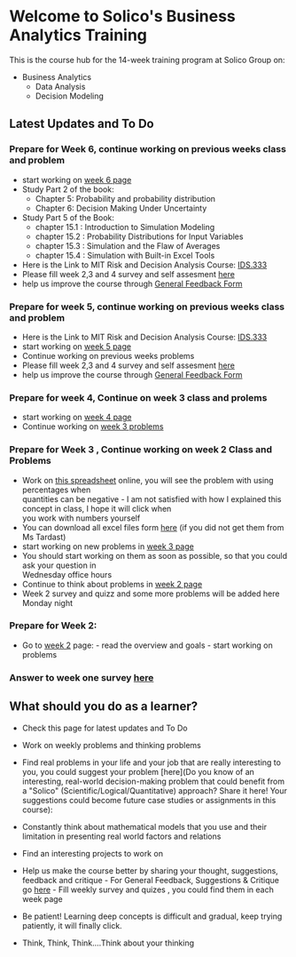 # Welcome to Solico's Business Analytics Training

This is the course hub for the 14-week training program at Solico Group on:

- Business Analytics
    - Data Analysis
    - Decision Modeling

## Latest Updates and To Do
### Prepare for Week 6, continue working on previous weeks class and problem 
- start working on [week 6 page](weeks/week06.md)
- Study Part 2 of the book:  
    - Chapter 5: Probability and probability distribution
    - Chapter 6: Decision Making Under Uncertainty
- Study Part 5 of the Book: 
    - chapter 15.1 : Introduction to Simulation Modeling
    - chapter 15.2 : Probability Distributions for Input Variables
    - chapter 15.3 : Simulation and the Flaw of Averages  
    - chapter 15.4 : Simulation with Built-in Excel Tools
- Here is the Link to MIT Risk and Decision Analysis Course: [IDS.333](https://ocw.mit.edu/courses/ids-333-risk-and-decision-analysis-fall-2021/)
- Please fill week 2,3 and 4 survey and self assesment [here](https://docs.google.com/forms/d/e/1FAIpQLSe9WE5eiurjQ0CjLRdQess9RfAAFhlcwdbocCzidLNJFjsIbg/viewform?usp=header)
- help us improve the course through [General Feedback Form](https://docs.google.com/forms/d/160aHntXFdHmqR7j1SEEXIGWIaUXRGPtdJCWmsBiLcUE/edit)
### Prepare for week 5, continue working on previous weeks class and problem
- Here is the Link to MIT Risk and Decision Analysis Course: [IDS.333](https://ocw.mit.edu/courses/ids-333-risk-and-decision-analysis-fall-2021/)
- start working on [week 5 page](weeks/week05.md) 
- Continue working on previous weeks problems
- Please fill week 2,3 and 4 survey and self assesment [here](https://docs.google.com/forms/d/e/1FAIpQLSe9WE5eiurjQ0CjLRdQess9RfAAFhlcwdbocCzidLNJFjsIbg/viewform?usp=header)
- help us improve the course through [General Feedback Form](https://docs.google.com/forms/d/160aHntXFdHmqR7j1SEEXIGWIaUXRGPtdJCWmsBiLcUE/edit)
### Prepare for week 4, Continue on week 3 class and prolems
- start working on [week 4 page](weeks/week04.md) 
- Continue working on [week 3 problems](weeks/week03.md) 
### Prepare for Week 3 , Continue working on week 2 Class and Problems
- Work on [this spreadsheet](https://docs.google.com/spreadsheets/d/1PHpVPqGiuEuHjzC6EJMEaztyuwrnXobEEHUBNRirstM/edit?usp=sharing) online, you will see the problem with using percentages when  
quantities can be negative
       - I am not satisfied with how I explained this concept in class, I hope it will click when  
       you work with  numbers yourself
- You can download all excel files form [here](https://drive.google.com/drive/folders/1RuTdPAAchJs_Ki-M3ssc4E8CTPgHc8xQ?usp=sharing) (if you did not get them from Ms Tardast)
- start working on new problems in [week 3 page](weeks/week03.md) 
- You should start working on them as soon as possible, so that you could ask your question in  
Wednesday office hours
- Continue to think about problems in [week 2 page](weeks/week02/#problems-to-think-about)
- Week 2 survey and quizz and some more problems will be added here Monday night
### Prepare for Week 2: 
- Go to [week 2](weeks/week02.md) page:
       - read the overview and goals
       - start working on problems

### Answer to week one survey [here](https://docs.google.com/forms/d/e/1FAIpQLScLntM5uW4noI-TEfzy3S2Q-mBXUwgUC7vyZ-BfoD6pxrf5hg/viewform?usp=dialog)
## What should you do as a learner?
- Check this page for latest updates and To Do

- Work on weekly problems and thinking problems
- Find real problems in your life and your job that are really interesting to you, you could suggest your problem [here](Do you know of an interesting, real-world decision-making problem that could benefit from a "Solico" (Scientific/Logical/Quantitative) approach? Share it here! Your suggestions could become future case studies or assignments in this course):
- Constantly think about mathematical models that you use and their limitation in presenting real world factors and relations
- Find an interesting projects to work on

- Help us make the course better by sharing your thought, suggestions, feedback and critique
       - For General Feedback, Suggestions & Critique go [here](https://docs.google.com/forms/d/e/1FAIpQLSc8HgdzPOfXLeA-DdmZKH_e_2bcZX5spWLgaPUicsoSgSpqxA/viewform?usp=header)
       - Fill weekly survey and quizes , you could find them in each week page

- Be patient! Learning deep concepts is difficult and gradual, keep trying patiently, it will finally click. 

- Think, Think, Think....Think about your thinking






